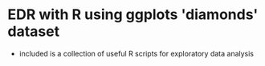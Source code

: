 # EDR with R using ggplots 'diamonds' dataset
* included is a collection of useful R scripts for exploratory data analysis
